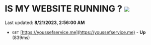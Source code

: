 # IS MY WEBSITE RUNNING ? [![](https://img.shields.io/static/v1?label=Sponsor&message=%E2%9D%A4&logo=GitHub&color=%23fe8e86)](https://github.com/sponsors/<username>)

Last updated: **8/21/2023, 2:56:00 AM**

- `GET` [https://youssefservice.me](https://youssefservice.me) - **Up** (839ms)
